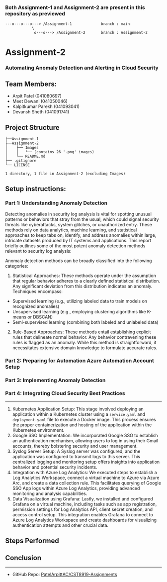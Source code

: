 ### Both Assignment-1 and Assignment-2 are present in this repository as previewed
```
---o---o---o---> /Assignment-1             branch : main
            \
             o---o---> /Assignment-2       branch : Assignment-2
``` 

# Assignment-2
### Automating Anomaly Detection and Alerting in Cloud Security

## Team Members:

- Arpit Patel (041080697)
- Meet Dewani (041050046)
- Kalpitkumar Parekh (041093041)
- Devansh Sheth (041091741)

## Project Structure

```
├──Assignment-1
├──Assignment-2
│    ├── Images
│    │   └── (contains 26 '.png' images)
│    └── README.md
├── .gitignore
└── LICENSE

1 directory, 1 file in Assignment-2 (excluding Images)
```

## Setup instructions:

### Part 1: Understanding Anomaly Detection

Detecting anomalies in security log analysis is vital for spotting unusual patterns or behaviors that stray from the usual, which could signal security threats like cyberattacks, system glitches, or unauthorized entry. These methods rely on data analytics, machine learning, and statistical approaches to keep tabs on, identify, and address anomalies within large, intricate datasets produced by IT systems and applications. This report briefly outlines some of the most potent anomaly detection methods relevant to security log analysis:

Anomaly detection methods can be broadly classified into the following categories:

1. Statistical Approaches: These methods operate under the assumption that regular behavior adheres to a clearly defined statistical distribution. Any significant deviation from this distribution indicates an anomaly. Techniques encompass:

- Supervised learning (e.g., utilizing labeled data to train models on recognized anomalies)
- Unsupervised learning (e.g., employing clustering algorithms like K-means or DBSCAN)
- Semi-supervised learning (combining both labeled and unlabeled data)

2. Rule-Based Approaches: These methods entail establishing explicit rules that delineate normal behavior. Any behavior contravening these rules is flagged as an anomaly. While this method is straightforward, it necessitates extensive domain knowledge to formulate accurate rules.

### Part 2: Preparing for Automation Azure Automation Account Setup
### Part 3: Implementing Anomaly Detection
### Part 4: Integrating Cloud Security Best Practices

---

1. Kubernetes Application Setup: This stage involved deploying an application within a Kubernetes cluster using a `service.yaml` and `deployment.yaml` file to execute a Docker image. This process ensures the proper containerization and hosting of the application within the Kubernetes environment.
2. Google SSO Implementation: We incorporated Google SSO to establish an authentication mechanism, allowing users to log in using their Gmail accounts, thereby bolstering security and user management.
3. Syslog Server Setup: A Syslog server was configured, and the application was configured to transmit logs to this server. This centralized logging and monitoring setup offers insights into application behavior and potential security incidents.
4. Integration with Azure Log Analytics: We executed steps to establish a Log Analytics Workspace, connect a virtual machine to Azure via Azure Arc, and create a data collection rule. This facilitates querying of Google SSO App logs within Azure Log Analytics, providing advanced monitoring and analysis capabilities.
5. Data Visualization using Grafana: Lastly, we installed and configured Grafana on a virtual machine, including tasks such as app registration, permission settings for Log Analytics API, client secret creation, and access control setup. This integration enables Grafana to connect to Azure Log Analytics Workspace and create dashboards for visualizing authentication attempts and other crucial data.

## Steps Performed


## Conclusion


---

- GitHub Repo:
[PatelArpittAC/CST8919-Assignments](https://github.com/PatelArpittAC/CST8919-Assignments)

